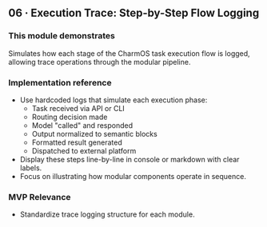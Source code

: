 ## 06 · Execution Trace: Step-by-Step Flow Logging

### This module demonstrates
Simulates how each stage of the CharmOS task execution flow is logged, allowing trace operations through the modular pipeline.

### Implementation reference
- Use hardcoded logs that simulate each execution phase:
  - Task received via API or CLI
  - Routing decision made
  - Model "called" and responded
  - Output normalized to semantic blocks
  - Formatted result generated
  - Dispatched to external platform
- Display these steps line-by-line in console or markdown with clear labels.
- Focus on illustrating how modular components operate in sequence.

### MVP Relevance
- Standardize trace logging structure for each module.
